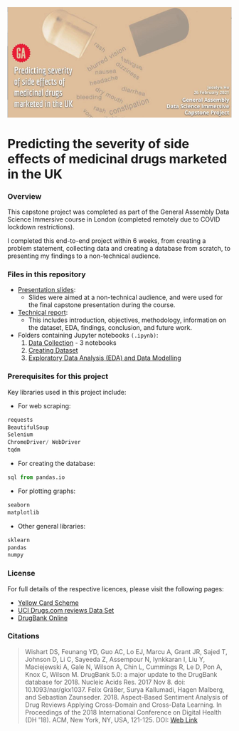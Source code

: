 ![](./banner.png)

# Predicting the severity of side effects of medicinal drugs marketed in the UK

### Overview
This capstone project was completed as part of the General Assembly Data Science Immersive course in London (completed remotely due to COVID lockdown restrictions).

I completed this end-to-end project within 6 weeks, from creating a problem statement, collecting data and creating a database from scratch, to presenting my findings to a non-technical audience.


### Files in this repository
- [Presentation slides](https://github.com/jocelynho/ga_capstone/blob/57f6d026c7c1f9d1b717007e2170079e1a1de7d3/slides/Jocelyn_Ho_Capstone_Presentation.pdf):
    - Slides were aimed at a non-technical audience, and were used for the final capstone presentation during the course.
- [Technical report](https://github.com/jocelynho/ga_capstone/blob/8d70a4947382c13230499eac0c6d7ca44fa506d2/technical_report/README.md):
    - This includes introduction, objectives, methodology, information on the dataset, EDA, findings, conclusion, and future work.
- Folders containing Jupyter notebooks `(.ipynb)`:
    1) [Data Collection](https://github.com/jocelynho/ga_capstone/blob/master/1_data_collection) - 3 notebooks 
    2) [Creating Dataset]()
    3) [Exploratory Data Analysis (EDA) and Data Modelling]()



### Prerequisites for this project
Key libraries used in this project include:
- For web scraping:
```python
requests
BeautifulSoup
Selenium
ChromeDriver/ WebDriver
tqdm
```
- For creating the database:
```python
sql from pandas.io
```
- For plotting graphs:
```python
seaborn
matplotlib
```
- Other general libraries:
```python
sklearn
pandas
numpy
```


### License
For full details of the respective licences, please visit the following pages:
- [Yellow Card Scheme](https://yellowcard.mhra.gov.uk/iDAP/)
- [UCI Drugs.com reviews Data Set](https://archive.ics.uci.edu/ml/datasets/Drug+Review+Dataset+%28Drugs.com%29)
- [DrugBank Online](https://go.drugbank.com/)


### Citations
> Wishart DS, Feunang YD, Guo AC, Lo EJ, Marcu A, Grant JR, Sajed T, Johnson D, Li C, Sayeeda Z, Assempour N, Iynkkaran I, Liu Y, Maciejewski A, Gale N, Wilson A, Chin L, Cummings R, Le D, Pon A, Knox C, Wilson M. DrugBank 5.0: a major update to the DrugBank database for 2018. Nucleic Acids Res. 2017 Nov 8. doi: 10.1093/nar/gkx1037.
> Felix Gräßer, Surya Kallumadi, Hagen Malberg, and Sebastian Zaunseder. 2018. Aspect-Based Sentiment Analysis of Drug Reviews Applying Cross-Domain and Cross-Data Learning. In Proceedings of the 2018 International Conference on Digital Health (DH '18). ACM, New York, NY, USA, 121-125. DOI: [Web Link](https://dl.acm.org/doi/10.1145/3194658.3194677)
